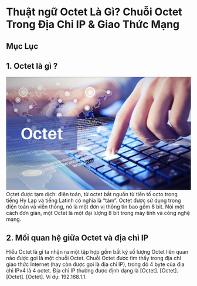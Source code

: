 # Thuật ngữ Octet Là Gì? Chuỗi Octet Trong Địa Chỉ IP & Giao Thức Mạng #
## Mục Lục ##
## 1. Octet là gì ? ## 
![Octet là gì ?](image.png)  
Octet được tạm dịch: điện toán, từ octet bắt nguồn từ tiền tố octo trong tiếng Hy Lạp và tiếng Latinh có nghĩa là “tám”. Octet được sử dụng trong điện toán và viễn thông, nó là một đơn vị thông tin bao gồm 8 bit. Nói một cách đơn giản, một Octet là một đại lượng 8 bit trong máy tính và công nghệ mạng.
## 2. Mối quan hệ giữa Octet và địa chỉ IP ##
Hiểu Octet là gì ta nhận ra một tập hợp gồm bất kỳ số lượng Octet liên quan nào được gọi là một chuỗi Octet. Chuỗi Octet được tìm thấy trong địa chỉ giao thức Internet (hay còn được gọi là địa chỉ IP), trong đó 4 byte của địa chỉ IPv4 là 4 octet. Địa chỉ IP thường được định dạng là [Octet]. [Octet]. [Octet]. [Octet]. Ví dụ: 192.168.1.1. 

 